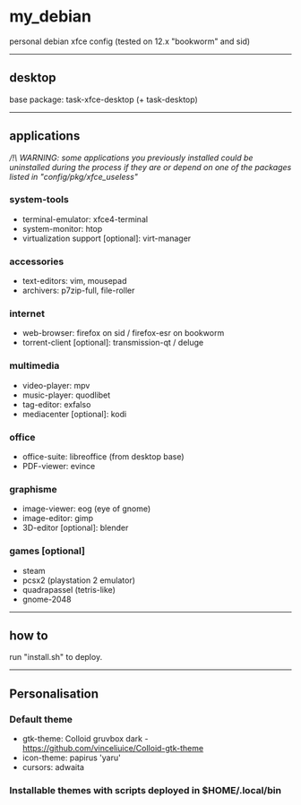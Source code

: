 # my\_debian

personal debian xfce config (tested on 12.x "bookworm" and sid)

---------

## desktop

base package: task-xfce-desktop (+ task-desktop)

---------

## applications

*/!\ WARNING: some applications you previously installed could be uninstalled during the process if they are or depend on one of the packages listed in "config/pkg/xfce\_useless"*

### system-tools

- terminal-emulator: xfce4-terminal
- system-monitor: htop
- virtualization support [optional]: virt-manager

### accessories

- text-editors: vim, mousepad
- archivers: p7zip-full, file-roller

### internet

- web-browser: firefox on sid / firefox-esr on bookworm
- torrent-client [optional]: transmission-qt / deluge

### multimedia

- video-player: mpv
- music-player: quodlibet
- tag-editor: exfalso
- mediacenter [optional]: kodi

### office

- office-suite: libreoffice (from desktop base)
- PDF-viewer: evince

### graphisme

- image-viewer: eog (eye of gnome)
- image-editor: gimp
- 3D-editor [optional]: blender

### games [optional]

- steam
- pcsx2 (playstation 2 emulator)
- quadrapassel (tetris-like)
- gnome-2048

---------

## how to

run "install.sh" to deploy.

---------

## Personalisation

### Default theme

- gtk-theme: Colloid gruvbox dark - https://github.com/vinceliuice/Colloid-gtk-theme
- icon-theme: papirus 'yaru'
- cursors: adwaita

### Installable themes with scripts deployed in $HOME/.local/bin


